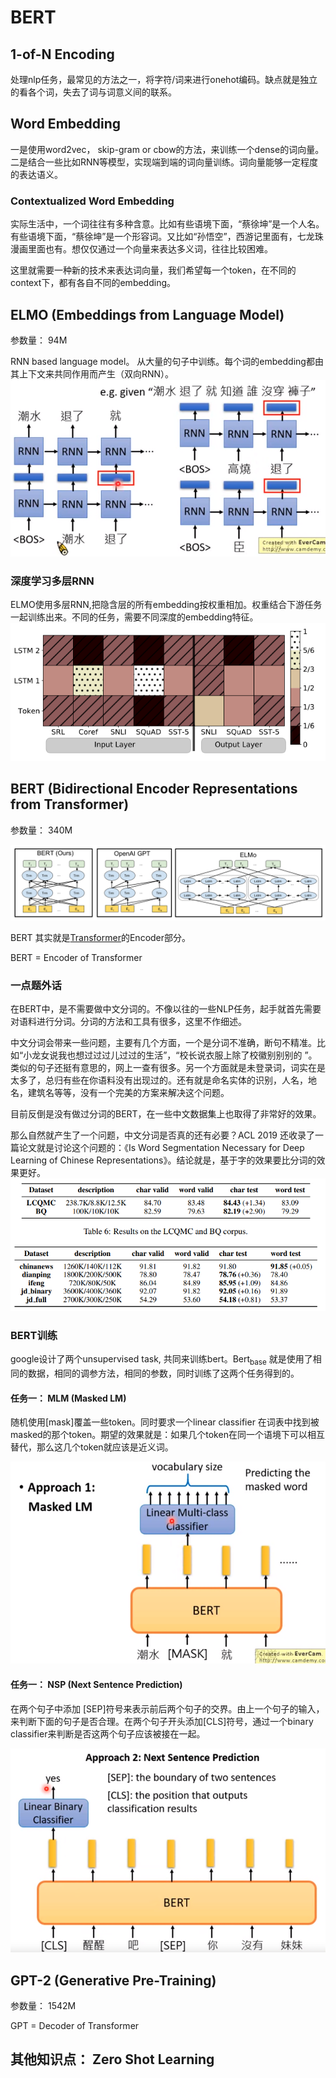 # BERT

## 1-of-N Encoding
处理nlp任务，最常见的方法之一，将字符/词来进行onehot编码。缺点就是独立的看各个词，失去了词与词意义间的联系。

## Word Embedding
一是使用word2vec， skip-gram or cbow的方法，来训练一个dense的词向量。二是结合一些比如RNN等模型，实现端到端的词向量训练。词向量能够一定程度的表达语义。


### Contextualized Word Embedding

实际生活中，一个词往往有多种含意。比如有些语境下面，“蔡徐坤”是一个人名。有些语境下面，“蔡徐坤”是一个形容词。又比如“孙悟空”，西游记里面有，七龙珠漫画里面也有。想仅仅通过一个向量来表达多义词，往往比较困难。

这里就需要一种新的技术来表达词向量，我们希望每一个token，在不同的context下，都有各自不同的embedding。

## ELMO (Embeddings from Language Model)

参数量： 94M

RNN based language model。 从大量的句子中训练。每个词的embedding都由其上下文来共同作用而产生（双向RNN）。
![1](img/1.png)

### 深度学习多层RNN
ELMO使用多层RNN,把隐含层的所有embedding按权重相加。权重结合下游任务一起训练出来。不同的任务，需要不同深度的embedding特征。
![2](img/2.png)

## BERT (Bidirectional Encoder Representations from Transformer)
参数量： 340M

![3](img/3.png)

BERT 其实就是[Transformer](/transformer)的Encoder部分。

BERT = Encoder of Transformer

### 一点题外话
在BERT中，是不需要做中文分词的。不像以往的一些NLP任务，起手就首先需要对语料进行分词。分词的方法和工具有很多，这里不作细述。

中文分词会带来一些问题，主要有几个方面，一个是分词不准确，断句不精准。比如“小龙女说我也想过过过儿过过的生活”，“校长说衣服上除了校徽别别别的 ”。 类似的句子还挺有意思的，网上一查有很多。另一个方面就是未登录词，词实在是太多了，总归有些在你语料没有出现过的。还有就是命名实体的识别，人名，地名，建筑名等等，没有一个完美的方案来解决这个问题。

目前反倒是没有做过分词的BERT，在一些中文数据集上也取得了非常好的效果。

那么自然就产生了一个问题，中文分词是否真的还有必要？ACL 2019 还收录了一篇论文就是讨论这个问题的：《Is Word Segmentation Necessary for Deep Learning of Chinese Representations》。结论就是，基于字的效果要比分词的效果更好。
![4](img/4.png)

### BERT训练

google设计了两个unsupervised task, 共同来训练bert。Bert<sub>base</sub> 就是使用了相同的数据，相同的调参方法，相同的参数，同时训练了这两个任务得到的。
#### 任务一： MLM (Masked LM)
随机使用[mask]覆盖一些token。同时要求一个linear classifier 在词表中找到被masked的那个token。期望的效果就是：如果几个token在同一个语境下可以相互替代，那么这几个token就应该是近义词。

![5](img/5.png)
#### 任务一： NSP (Next Sentence Prediction)
在两个句子中添加 [SEP]符号来表示前后两个句子的交界。由上一个句子的输入，来判断下面的句子是否合理。在两个句子开头添加[CLS]符号，通过一个binary classifier来判断是否这两个句子应该被接在一起。

![6](img/6.png)

## GPT-2 (Generative Pre-Training)

参数量： 1542M

GPT = Decoder of Transformer

## 其他知识点： Zero Shot Learning